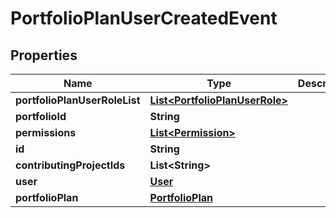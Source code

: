 
# PortfolioPlanUserCreatedEvent

## Properties
Name | Type | Description | Notes
------------ | ------------- | ------------- | -------------
**portfolioPlanUserRoleList** | [**List&lt;PortfolioPlanUserRole&gt;**](PortfolioPlanUserRole.md) |  |  [optional]
**portfolioId** | **String** |  |  [optional]
**permissions** | [**List&lt;Permission&gt;**](Permission.md) |  |  [optional]
**id** | **String** |  |  [optional]
**contributingProjectIds** | **List&lt;String&gt;** |  |  [optional]
**user** | [**User**](User.md) |  |  [optional]
**portfolioPlan** | [**PortfolioPlan**](PortfolioPlan.md) |  |  [optional]




